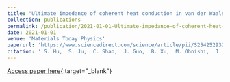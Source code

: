 ```yaml
---
title: "Ultimate impedance of coherent heat conduction in van der Waals graphene-MoS2 heterostructures"
collection: publications
permalink: /publication/2021-01-01-Ultimate-impedance-of-coherent-heat-conduction-in-van-der-Waals-graphene-MoS2-heterostructures
date: 2021-01-01
venue: 'Materials Today Physics'
paperurl: 'https://www.sciencedirect.com/science/article/pii/S2542529320301486'
citation: ' S. Hu,  S. Ju,  C. Shao,  J. Guo,  B. Xu,  M. Ohnishi,  J. Shiomi, &quot;Ultimate impedance of coherent heat conduction in van der Waals graphene-MoS2 heterostructures.&quot; Materials Today Physics, 2021.'
---
```

[Access paper here](https://www.sciencedirect.com/science/article/pii/S2542529320301486){:target="_blank"}
